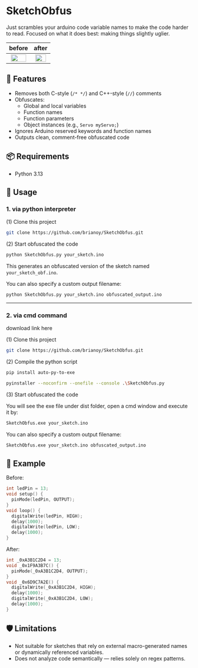 # SketchObfus
Just scrambles your arduino code variable names to make the code harder to read. Focused on what it does best: making things slightly uglier.

| before | after |
|:------------:|:-------------:|
| <img src="https://github.com/user-attachments/assets/414e6332-f762-4df6-8566-de5236304770" width = "90%">|<img src="https://github.com/user-attachments/assets/d35a7f1d-9488-4be3-93a8-e6e2f5d5d684" width = "90%">|

## 🔧 Features

- Removes both C-style (`/* */`) and C++-style (`//`) comments
- Obfuscates:
  - Global and local variables
  - Function names
  - Function parameters
  - Object instances (e.g., `Servo myServo;`)
- Ignores Arduino reserved keywords and function names
- Outputs clean, comment-free obfuscated code

## 📦 Requirements

- Python 3.13

## 🚀 Usage

### 1. via python interpreter
(1) Clone this project

```bash
git clone https://github.com/brianoy/SketchObfus.git
```

(2) Start obfuscated the code

```bash
python SketchObfus.py your_sketch.ino
```

This generates an obfuscated version of the sketch named `your_sketch_obf.ino`.

You can also specify a custom output filename:

```bash
python SketchObfus.py your_sketch.ino obfuscated_output.ino
```

---

### 2. via cmd command

download link here

(1) Clone this project

```bash
git clone https://github.com/brianoy/SketchObfus.git
```

(2) Compile the python script

```bash
pip install auto-py-to-exe
```

```bash
pyinstaller --noconfirm --onefile --console .\SketchObfus.py
```
 
(3) Start obfuscated the code
   
You will see the exe file under dist folder, open a cmd window and execute it by:

```bash
SketchObfus.exe your_sketch.ino
```

You can also specify a custom output filename:

```bash
SketchObfus.exe your_sketch.ino obfuscated_output.ino
```

## 📁 Example

Before:
```cpp
int ledPin = 13;
void setup() {
  pinMode(ledPin, OUTPUT);
}
void loop() {
  digitalWrite(ledPin, HIGH);
  delay(1000);
  digitalWrite(ledPin, LOW);
  delay(1000);
}
```

After:
```cpp
int _0xA3B1C2D4 = 13;
void _0x1F9A3B7C() {
  pinMode(_0xA3B1C2D4, OUTPUT);
}
void _0x6D9C7A2E() {
  digitalWrite(_0xA3B1C2D4, HIGH);
  delay(1000);
  digitalWrite(_0xA3B1C2D4, LOW);
  delay(1000);
}
```

## 🛡️ Limitations

- Not suitable for sketches that rely on external macro-generated names or dynamically referenced variables.
- Does not analyze code semantically — relies solely on regex patterns.
